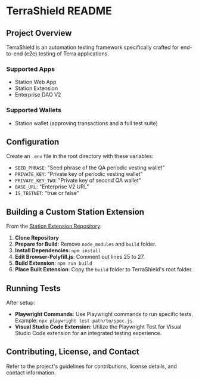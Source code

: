 # TerraShield README

## Project Overview
TerraShield is an automation testing framework specifically crafted for end-to-end (e2e) testing of Terra applications.

### Supported Apps
- Station Web App
- Station Extension
- Enterprise DAO V2

### Supported Wallets
- Station wallet (approving transactions and a full test suite)

## Configuration
Create an `.env` file in the root directory with these variables:
- `SEED_PHRASE`: "Seed phrase of the QA periodic vesting wallet"
- `PRIVATE_KEY`: "Private key of periodic vesting wallet"
- `PRIVATE_KEY_TWO`: "Private key of second QA wallet"
- `BASE_URL`: "Enterprise V2 URL"
- `IS_TESTNET`: "true or false"

## Building a Custom Station Extension
From the [Station Extension Repository](https://github.com/terra-money/station-extension):

1. **Clone Repository**
2. **Prepare for Build**: Remove `node_modules` and `build` folder.
3. **Install Dependencies**: `npm install`
4. **Edit Browser-Polyfill.js**: Comment out lines 25 to 27.
5. **Build Extension**: `npm run build`
6. **Place Built Extension**: Copy the `build` folder to TerraShield's root folder.

## Running Tests
After setup:
- **Playwright Commands**: Use Playwright commands to run specific tests. Example: `npx playwright test path/to/spec.js`.
- **Visual Studio Code Extension**: Utilize the Playwright Test for Visual Studio Code extension for an integrated testing experience.

## Contributing, License, and Contact
Refer to the project's guidelines for contributions, license details, and contact information.
